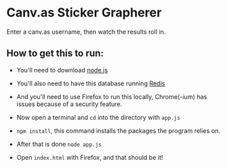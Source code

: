 Canv.as Sticker Grapherer
========================

Enter a canv.as username, then watch the results roll in.

How to get this to run:
------------------------
 - You'll need to download <a href='http://nodejs.org/'>node.js </a>
 - You'll also need to have this database running <a href='http://www.redis.io/download'>Redis</a>

 - And you'll need to use Firefox to run this locally, Chrome(-ium) has issues because of a security feature.

 - Now open a terminal and `cd` into the directory with `app.js`
 - `npm install`, this command installs the packages the program relies on.
 - After that is done `node app.js`
 - Open `index.html` with Firefox, and that should be it!
